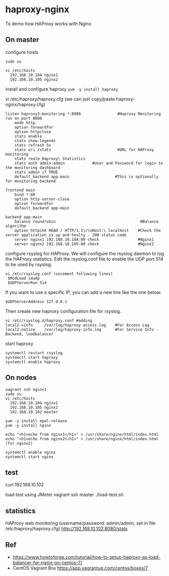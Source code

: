 # haproxy-nginx
To demo how HAProxy works with Nginx



## On master
configure hosts
```vagrant ssh master
sudo su

vi /etc/hosts
  192.168.10.104 nginx1
  192.168.10.105 nginx2
```

install and configure haproxy 
`yum -y install haproxy`

vi /etc/haproxy/haproxy.cfg (we can just copy/paste haproxy-nginx/haproxy.cfg)

```
listen haproxy3-monitoring *:8080                #Haproxy Monitoring run on port 8080
    mode http
    option forwardfor
    option httpclose
    stats enable
    stats show-legends
    stats refresh 5s
    stats uri /stats                             #URL for HAProxy monitoring
    stats realm Haproxy\ Statistics
    stats auth admin:admin            #User and Password for login to the monitoring dashboard
    stats admin if TRUE
    default_backend app-main                    #This is optionally for monitoring backend
    
frontend main
    bind *:80
    option http-server-close
    option forwardfor
    default_backend app-main
 
backend app-main
    balance roundrobin                                     #Balance algorithm
    option httpchk HEAD / HTTP/1.1\r\nHost:\ localhost    #Check the server application is up and healty - 200 status code
    server nginx1 192.168.10.104:80 check                 #Nginx1
    server nginx2 192.168.10.105:80 check                 #Nginx2
```

configure rsyslog for HAProxy. We will configure the rsyslog daemon to log the HAProxy statistics. Edit the rsyslog.conf file to enable the UDP port 514 to be used by rsyslog.
```
vi /etc/rsyslog.conf (uncoment following lines)
 $ModLoad imudp
 $UDPServerRun 514
```
If you want to use a specific IP, you can add a new line like the one below:

```
$UDPServerAddress 127.0.0.1
```

Then create new haproxy configuration file for rsyslog.
```
vi /etc/rsyslog.d/haproxy.conf #adding
local2.=info     /var/log/haproxy-access.log    #For Access Log
local2.notice    /var/log/haproxy-info.log      #For Service Info - Backend, loadbalancer
```

start haproxy
```
systemctl restart rsyslog
systemctl start haproxy
systemctl enable haproxy
```

## On nodes
```
vagrant ssh nginx1
sudo su
vi /etc/hosts
  192.168.10.104 nginx1
  192.168.10.105 nginx2
  192.168.10.102 master

yum -y install epel-release
yum -y install nginx

echo "<h1>echo from nginx1</h1>" > /usr/share/nginx/html/index.html 
echo "<h1>echo from nginx2</h1>" > /usr/share/nginx/html/index.html (for nginx2)

systemctl enable nginx
systemctl start nginx
```

## test
curl 192.168.10.102

load test using JMeter
vagrant ssh master
./load-test.sh


## statistics
HAProxy web monitoring (username/password: admin/admin, set in file /etc/haproxy/haproxy.cfg)
http://192.168.10.102:8080/stats

## Ref
- https://www.howtoforge.com/tutorial/how-to-setup-haproxy-as-load-balancer-for-nginx-on-centos-7/
- CentOS Vagrant Box https://app.vagrantup.com/centos/boxes/7
